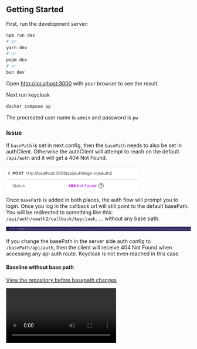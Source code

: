 ## Getting Started

First, run the development server:

```bash
npm run dev
# or
yarn dev
# or
pnpm dev
# or
bun dev
```

Open [http://localhost:3000](http://localhost:3000) with your browser to see the result.

Next run keycloak

```bash
docker compose up
```

The precreated user name is `admin` and password is `pw`

### Issue

If `basePath` is set in next.config, then the `basePath` needs to also be set in authClient. Otherwise the authClient will attempt to reach on the default `/api/auth` and it will get a 404 Not Found.

![alt text](assets/basePathNextConfig.png)

Once `basePath` is added in both places, the auth flow will prompt you to login. Once you log in the callback url will still point to the default basePath. You will be redirected to something like this: `/api/auth/oauth2/callback/keycloak...` without any base path.

![alt text](assets/basePathAuthClient.png)

If you change the basePath in the server side auth config to `/basePath/api/auth`, then the client will receive 404 Not Found when accessing any api auth route. Keycloak is not even reached in this case.

#### Baseline without base path
[View the repository before basepath changes](https://github.com/BobanL/better-auth-base-path/tree/8487de8f7b529424cb74dd1a4ab24101e7775282)

<video controls src="assets/baseline.mp4" title="Title"></video>
